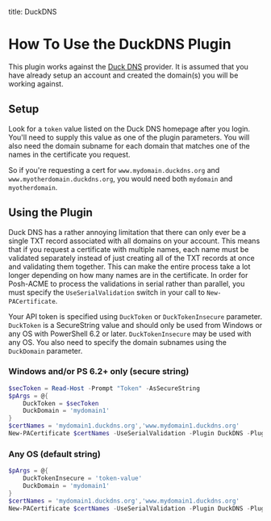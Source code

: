title: DuckDNS

# How To Use the DuckDNS Plugin

This plugin works against the [Duck DNS](https://www.duckdns.org/) provider. It is assumed that you have already setup an account and created the domain(s) you will be working against.

## Setup

Look for a `token` value listed on the Duck DNS homepage after you login. You'll need to supply this value as one of the plugin parameters. You will also need the domain subname for each domain that matches one of the names in the certificate you request.

So if you're requesting a cert for `www.mydomain.duckdns.org` and `www.myotherdomain.duckdns.org`, you would need both `mydomain` and `myotherdomain`.

## Using the Plugin

Duck DNS has a rather annoying limitation that there can only ever be a single TXT record associated with all domains on your account. This means that if you request a certificate with multiple names, each name must be validated separately instead of just creating all of the TXT records at once and validating them together. This can make the entire process take a lot longer depending on how many names are in the certificate. In order for Posh-ACME to process the validations in serial rather than parallel, you must specify the `UseSerialValidation` switch in your call to `New-PACertificate`.

Your API token is specified using `DuckToken` or `DuckTokenInsecure` parameter. `DuckToken` is a SecureString value and should only be used from Windows or any OS with PowerShell 6.2 or later. `DuckTokenInsecure` may be used with any OS. You also need to specify the domain subnames using the `DuckDomain` parameter.

### Windows and/or PS 6.2+ only (secure string)

```powershell
$secToken = Read-Host -Prompt "Token" -AsSecureString
$pArgs = @{
    DuckToken = $secToken
    DuckDomain = 'mydomain1'
}
$certNames = 'mydomain1.duckdns.org','www.mydomain1.duckdns.org'
New-PACertificate $certNames -UseSerialValidation -Plugin DuckDNS -PluginArgs $pArgs
```

### Any OS (default string)

```powershell
$pArgs = @{
    DuckTokenInsecure = 'token-value'
    DuckDomain = 'mydomain1'
}
$certNames = 'mydomain1.duckdns.org','www.mydomain1.duckdns.org'
New-PACertificate $certNames -UseSerialValidation -Plugin DuckDNS -PluginArgs $pArgs
```
